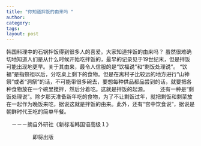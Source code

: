 ```yaml
---
title: "你知道拌饭的由来吗 "
author:
category: 
tags: 
layout: post
---
```

韩国料理中的石锅拌饭得到很多人的喜爱。大家知道拌饭的由来吗？
虽然很难确切地知道人们是从什么时候开始吃拌饭的，最早的记录见于19世纪末，但是拌饭可能出现地更早。关于其由来，最令人信服的是“饮福说”和“剩饭处理说”。
“饮福”是指祭祖以后，分吃桌上剩下的食物。但是在离村子比较远的地方进行“山神祭”或者“洞祭”的话，不可能带很多碗去，要想每种供品都品尝到的话，就要把各种食物放在一个碗里搅拌，然后分着吃。这就是拌饭的起源。
　　还有一种是“剩饭处理说”。除夕那天准备新年吃的食物，为了不让剩饭过年，就把剩饭和剩菜放在一起作为晚饭来吃，据说这就是拌饭的由来。此外，还有“宫中饮食说”，据说是朝鲜时代王吃的简单午餐。

　－－－摘自外研社《新标准韩国语高级１》

　　　　　即将出版

